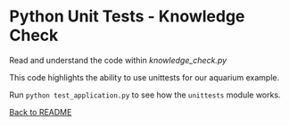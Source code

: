 # Python Unit Tests - Knowledge Check

Read and understand the code within *knowledge_check.py*

This code highlights the ability to use unittests for our aquarium example.

Run `python test_application.py` to see how the `unittests` module works.

[Back to README](README.md)